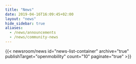 ```yaml
---
title: "News"
date: 2019-04-16T16:09:45+02:00
layout: "news"
hide_sidebar: true
aliases:
  - /news/announcements
  - /news/community-news
---
```


{{< newsroom/news id="news-list-container" archive="true" publishTarget="openmobility" count="10" paginate="true" >}}